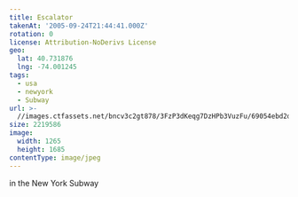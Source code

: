 ```yaml
---
title: Escalator
takenAt: '2005-09-24T21:44:41.000Z'
rotation: 0
license: Attribution-NoDerivs License
geo:
  lat: 40.731876
  lng: -74.001245
tags:
  - usa
  - newyork
  - Subway
url: >-
  //images.ctfassets.net/bncv3c2gt878/3FzP3dKeqg7DzHPb3VuzFu/69054ebd2daffeed5644b30dcd70887c/escalator_4324825229_o
size: 2219586
image:
  width: 1265
  height: 1685
contentType: image/jpeg
---
```


in the New York Subway